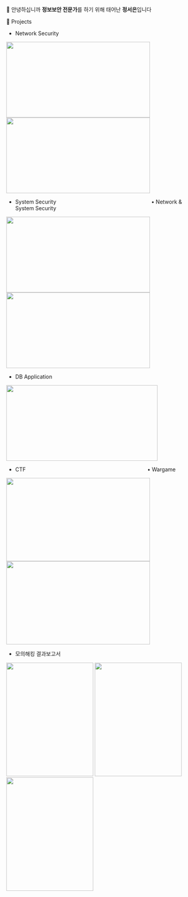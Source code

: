👋 안녕하십니까 **정보보안 전문가**를 하기 위해 태어난 **정서은**입니다

🌱 Projects

- Network Security
  
[<img src="https://github.com/user-attachments/assets/e2f90e15-4887-44db-a66b-bfad1c6507e7" width="380" height="200"/>](https://github.com/Jung2023/portfolio_NETWORK/blob/main/network1.md)
[<img src="https://github.com/user-attachments/assets/0e52e22e-a39a-4c38-a5f7-6dc1551999a3" width="380" height="200"/>](https://github.com/Jung2023/portfolio_NETWORK/blob/main/network2.md)

- System Security                  • Network & System Security
  
[<img src="https://github.com/user-attachments/assets/6a3b8a60-3f23-4559-b006-188be6246c19" width="380" height="200"/>](https://github.com/Jung2023/portfolio_SYSTEM/blob/main/README.md)
<img src="https://github.com/user-attachments/assets/7b9a28b4-593d-4428-adc6-89d3d02ca3ea" width="380" height="200"/>

- DB Application
  
<img src="https://github.com/user-attachments/assets/c02c0430-cf35-4230-b0e0-18a95e58e79f" width="400" height="200"/>

- CTF                       • Wargame

[<img src="https://github.com/user-attachments/assets/3169499a-0af2-4dc0-b7f8-6961f4a4a0b6" width="380" height="220"/>](https://github.com/users/Jung2023/projects/10?pane=issue&itemId=113724949&issue=Jung2023%7Cportfolio_Security%7C6)
[<img src="https://github.com/user-attachments/assets/223ba426-7a21-4728-86e3-b7ee000d5e98" width="380" height="220"/>](https://github.com/users/Jung2023/projects/10?pane=issue&itemId=113724949&issue=Jung2023%7Cportfolio_Security%7C6)

- 모의해킹 결과보고서

<img src="https://github.com/user-attachments/assets/3673ea02-98de-49ea-85ab-9784c8ece61d" width="230" height="300"/>
<img src="https://github.com/user-attachments/assets/fde9100c-d02e-4553-baed-5e1f47097cfe" width="230" height="300"/>
<img src="https://github.com/user-attachments/assets/d02db0cb-f214-44e2-a3e9-9298d061e1df" width="230" height="300"/>
